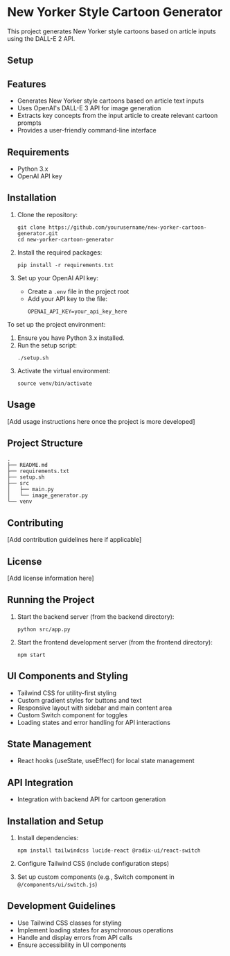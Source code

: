 # New Yorker Style Cartoon Generator

This project generates New Yorker style cartoons based on article inputs using the DALL-E 2 API.

## Setup

## Features

- Generates New Yorker style cartoons based on article text inputs
- Uses OpenAI's DALL-E 3 API for image generation
- Extracts key concepts from the input article to create relevant cartoon prompts
- Provides a user-friendly command-line interface

## Requirements

- Python 3.x
- OpenAI API key

## Installation

1. Clone the repository:
   ```
   git clone https://github.com/yourusername/new-yorker-cartoon-generator.git
   cd new-yorker-cartoon-generator
   ```

2. Install the required packages:
   ```
   pip install -r requirements.txt
   ```

3. Set up your OpenAI API key:
   - Create a `.env` file in the project root
   - Add your API key to the file:
     ```
     OPENAI_API_KEY=your_api_key_here
     ```


To set up the project environment:

1. Ensure you have Python 3.x installed.
2. Run the setup script:
   ```
   ./setup.sh
   ```
3. Activate the virtual environment:
   ```
   source venv/bin/activate
   ```

## Usage

[Add usage instructions here once the project is more developed]

## Project Structure

```
.
├── README.md
├── requirements.txt
├── setup.sh
├── src
│   ├── main.py
│   └── image_generator.py
└── venv
```

## Contributing

[Add contribution guidelines here if applicable]

## License

[Add license information here]

## Running the Project
1. Start the backend server (from the backend directory):
   ```
   python src/app.py
   ```
2. Start the frontend development server (from the frontend directory):
   ```
   npm start
   ```

## UI Components and Styling

- Tailwind CSS for utility-first styling
- Custom gradient styles for buttons and text
- Responsive layout with sidebar and main content area
- Custom Switch component for toggles
- Loading states and error handling for API interactions

## State Management

- React hooks (useState, useEffect) for local state management

## API Integration

- Integration with backend API for cartoon generation

## Installation and Setup

1. Install dependencies:
   ```
   npm install tailwindcss lucide-react @radix-ui/react-switch
   ```

2. Configure Tailwind CSS (include configuration steps)

3. Set up custom components (e.g., Switch component in `@/components/ui/switch.js`)

## Development Guidelines

- Use Tailwind CSS classes for styling
- Implement loading states for asynchronous operations
- Handle and display errors from API calls
- Ensure accessibility in UI components

